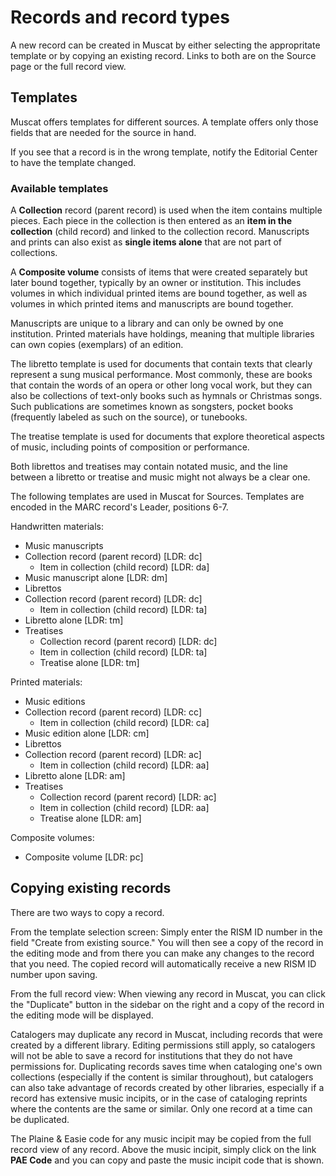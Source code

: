 # Records and record types

A new record can be created in Muscat by either selecting the appropritate template or by copying an existing record. Links to both are on the Source page or the full record view.

## Templates

Muscat offers templates for different sources. A template offers only those fields that are needed for the source in hand.

If you see that a record is in the wrong template, notify the Editorial Center to have the template changed.

### Available templates

A **Collection** record (parent record) is used when the item contains multiple pieces. Each piece in the collection is then entered as an **item in the collection** (child record) and linked to the collection record. Manuscripts and prints can also exist as **single items alone** that are not part of collections.

A **Composite volume** consists of items that were created separately but later bound together, typically by an owner or institution. This includes volumes in which individual printed items are bound together, as well as volumes in which printed items and manuscripts are bound together.

Manuscripts are unique to a library and can only be owned by one institution. Printed materials have holdings, meaning that multiple libraries can own copies (exemplars) of an edition.

The libretto template is used for documents that contain texts that clearly represent a sung musical performance. Most commonly, these are books that contain the words of an opera or other long vocal work, but they can also be collections of text-only books such as hymnals or Christmas songs. Such publications are sometimes known as songsters, pocket books (frequently labeled as such on the source), or tunebooks.

The treatise template is used for documents that explore theoretical aspects of music, including points of composition or performance.

Both librettos and treatises may contain notated music, and the line between a libretto or treatise and music might not always be a clear one.

The following templates are used in Muscat for Sources. Templates are encoded in the MARC record's Leader, positions 6-7.

Handwritten materials:
- Music manuscripts
 - Collection record (parent record) [LDR: dc]
   - Item in collection (child record) [LDR: da]
 - Music manuscript alone [LDR: dm]
- Librettos
 - Collection record (parent record) [LDR: dc]
   - Item in collection (child record) [LDR: ta]
  - Libretto alone [LDR: tm]
- Treatises
   - Collection record (parent record) [LDR: dc]
    - Item in collection (child record) [LDR: ta]
   - Treatise alone [LDR: tm]

Printed materials:
- Music editions
 - Collection record (parent record) [LDR: cc]
   - Item in collection (child record) [LDR: ca]
 - Music edition alone [LDR: cm]
- Librettos
 - Collection record (parent record) [LDR: ac]
   - Item in collection (child record) [LDR: aa]
  - Libretto alone [LDR: am]
- Treatises
   - Collection record (parent record) [LDR: ac]
    - Item in collection (child record) [LDR: aa]
   - Treatise alone [LDR: am]

Composite volumes:
- Composite volume [LDR: pc]


## Copying existing records

There are two ways to copy a record.

From the template selection screen: Simply enter the RISM ID number in the field "Create from existing source." You will then see a copy of the record in the editing mode and from there you can make any changes to the record that you need. The copied record will automatically receive a new RISM ID number upon saving.

From the full record view: When viewing any record in Muscat, you can click the "Duplicate" button in the sidebar on the right and a copy of the record in the editing mode will be displayed.

Catalogers may duplicate any record in Muscat, including records that were created by a different library. Editing permissions still apply, so catalogers will not be able to save a record for institutions that they do not have permissions for. Duplicating records saves time when cataloging one's own collections (especially if the content is similar throughout), but catalogers can also take advantage of records created by other libraries, especially if a record has extensive music incipits, or in the case of cataloging reprints where the contents are the same or similar. Only one record at a time can be duplicated.

The Plaine & Easie code for any music incipit may be copied from the full record view of any record. Above the music incipit, simply click on the link **PAE Code** and you can copy and paste the music incipit code that is shown.
